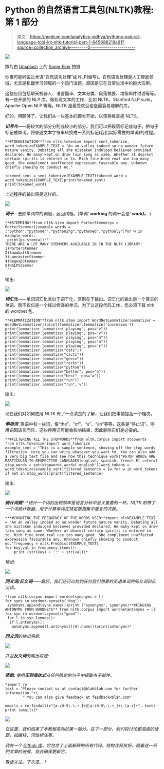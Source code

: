 # Python 的自然语言工具包(NLTK)教程:第 1 部分

> 原文：<https://medium.com/analytics-vidhya/pythons-natural-language-tool-kit-nltk-tutorial-part-1-645688219a91?source=collection_archive---------0----------------------->

![](img/b70080a4fdb16f5922be21333e0e70b6.png)

照片由 [Unsplash](https://unsplash.com?utm_source=medium&utm_medium=referral) 上的 [Soner Eker](https://unsplash.com/@sonereker?utm_source=medium&utm_medium=referral) 拍摄

你很可能听说过术语“自然语言处理”或 NLP(缩写)。自然语言处理是人工智能领域，尤其是机器学习领域的一个热门话题。原因是它在日常生活中的巨大应用。

这些应用包括聊天机器人、语言翻译、文本分类、段落摘要、垃圾邮件过滤等等。有一些开源的 NLP 库，做处理文本的工作，比如 NLTK，Stanford NLP suite，Apache Open NLP 等等。NLTK 是最受欢迎也是最容易理解的库。

好的。闲聊够了。让我们从一些基本的脚本开始，以便熟练掌握 NLTK。

***记号化***——将较大的部分分割成较小的部分。我们可以把段落标记成句子，把句子标记成单词。将普通文本字符串转换成一系列标记(我们实际需要的单词)的过程。

```
**#TOKENISATION**from nltk.tokenize import sent_tokenize, word_tokenizeEXAMPLE_TEXT = "An an valley indeed so no wonder future nature vanity. Debating all she mistaken indulged believed provided declared. He many kept on draw lain song as same. Whether at dearest certain spirits is entered in to. Rich fine bred real use too many good. She compliment unaffected expression favorable any. Unknown chiefly showing to conduct no."

tokened_sent = sent_tokenize(EXAMPLE_TEXT)tokened_word = word_tokenize(EXAMPLE_TEXT)print(tokened_sent)
print(tokened_word)
```

上述程序的输出将是这样的。

![](img/8212e3d4c23cafba0a1587f5ceddb8ec.png)

***词干*** *-* 去除单词中的词缀，返回词根。(单词' **working** 的词干会是' ***work)。*** )

```
**#STEMMING**from nltk.stem import PorterStemmerps = PorterStemmer()example_words = ["python","pythoner","pythoning","pythoned","pythonly"]for w in example_words:
 print(ps.stem(w))'''
THERE ARE A LOT MANY STEMMERS AVAILABLE IN IN THE NLTK LIBRARY:
1)PorterStemmer
2)SnowballStemmer
3)LancasterStemmer
4)RegexpStemmer
5)RSLPStemmer
'''
```

输出:

![](img/8d83e05025cae61bf1073bbefb45dce4.png)

***词汇化***——单词词汇化类似于词干化，区别在于输出。词汇化的输出是一个真实的单词，而不仅仅是一个经过修饰的单词。为了让这段代码工作，您必须下载 nltk 的 wordnet 包。

```
**#LEMMATIZATION**from nltk.stem import WordNetLemmatizerlemmatizer = WordNetLemmatizer()print(lemmatizer.lemmatize('increases'))
print(lemmatizer.lemmatize('playing', pos="v"))
print(lemmatizer.lemmatize('playing', pos="v")) 
print(lemmatizer.lemmatize('playing', pos="n")) 
print(lemmatizer.lemmatize('playing', pos="a")) 
print(lemmatizer.lemmatize('playing', pos="r"))
print(lemmatizer.lemmatize("cats"))
print(lemmatizer.lemmatize("cacti"))
print(lemmatizer.lemmatize("geese"))
print(lemmatizer.lemmatize("rocks"))
print(lemmatizer.lemmatize("python"))
print(lemmatizer.lemmatize("better", pos="a"))
print(lemmatizer.lemmatize("best", pos="a"))
print(lemmatizer.lemmatize("run"))
print(lemmatizer.lemmatize("run",'v'))
```

输出:

![](img/4a866fafc9c50b59d3172226406261d3.png)

现在我们对如何使用 NLTK 有了一点清楚的了解，让我们把事情提高一个档次。

***停用词*** :英语中有一些词，像“the”、“of”、“a”、“an”等等。这些是“停止词”。停用词因语言而异。这些停用词可能会影响结果，因此删除它们是必要的。

```
**#FILTERING ALL THE STOPWORDS**from nltk.corpus import stopwords
from nltk.tokenize import word_tokenize
example_sent = "This is a sample sentence, showing off the stop words filtration. Here you can write whatever you want to. You can also add a very big text file and see how this technique works"#STOP WORDS ARE PARTICULAR TO RESPECTIVE LANGUAGES(english, spanish, french Et cetera)
stop_words = set(stopwords.words('english'))word_tokens = word_tokenize(example_sent)filtered_sentence = [w for w in word_tokens if not in stop_words]print(filtered_sentence)
```

输出:

![](img/292045d7a2a05f595205a4cfee50c15c.png)

***统计词频****-**统计一个词的出现频率是语言分析中至关重要的一环。NLTK 附带了一个词频计数器，用于计算单词在特定数据集中重复的次数。*

```
***#COUNTING THE FREQUENCY OF THE WORDS USED**import nltkEXAMPLE_TEXT = "An an valley indeed so no wonder future nature vanity. Debating all she mistaken indulged believed provided declared. He many kept on draw lain song as same. Whether at dearest certain spirits is entered in to. Rich fine bred real use too many good. She compliment unaffected expression favourable any. Unknown chiefly showing to conduct no."frequency = nltk.FreqDist(EXAMPLE_TEXT) 
for key,val in frequency.items(): 
    print (str(key) + ':' + str(val))*
```

*输出:*

*![](img/aa0784df2ee98944dcf9f7b15b756ce4.png)*

****同义词/反义词***——最后，我们还可以找到任何我们想要的英语单词的同义词和反义词。*

```
*from nltk.corpus import wordnetsynonyms = []
for syns in wordnet.synsets('dog'):
 synonyms.append(syns.name())print ("synonyms", synonyms)**#FINDING ANTONYMS FROM WORDNETS** from nltk.corpus import wordnetantonyms = []
for syn in wordnet.synsets("good"):
 for l in syn.lemmas():
  if l.antonyms():
   antonyms.append(l.antonyms()[0].name())print(antonyms)*
```

***同义词**的输出将是:*

*![](img/b743b58b1ee48e8155235ec09dc30b78.png)*

*并且**反义词**的输出将是:*

*![](img/8b976a65e2158afe4e0ed7c666c5ebb9.png)*

****奖励:*** 使用**正则表达式**从任何给定的句子中提取电子邮件。*

```
*import re
text = "Please contact us at contact@blahblah.com for further information."+\
        " You can also give feedback at feedback@blah.com"

emails = re.findall(r"[a-z0-9\.\-+_]+@[a-z0-9\.\-+_]+\.[a-z]+", text)
print (emails)*
```

*![](img/447cd86a29149c333eea934e5d616128.png)*

*在这里，我们结束了本教程系列的第一部分。在下一部分，我们将讨论更高级的话题，如组块、词性标注等。*

*我有一个 [Github 库](https://github.com/Ishan3333/Python_NLTK)，它包含了上面解释的所有代码，结构注释良好。随着这一系列文章的进展，我会确保更新它。*

*敬请关注。下次见…！*
